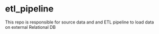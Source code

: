 # etl_pipeline
This repo is responsible for source data and and ETL pipeline to load data on external Relational DB
